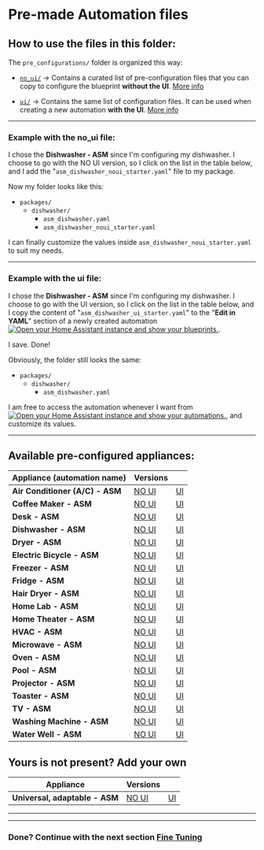# **Pre-made Automation files**

## How to use the files in this folder:
The `pre_configurations/` folder is organized this way:
- [`no_ui/`](./no_ui/) -> Contains a curated list of pre-configuration files that you can copy to configure the blueprint **without the UI**. [More info](./no_ui/README.md)

- [`ui/`](./ui/) -> Contains the same list of configuration files. It can be used when creating a new automation **with the UI**. [More info](./ui/README.md)


---
### **Example with the no_ui file:**
I chose the **Dishwasher - ASM** since I'm configuring my dishwasher. I choose to go with the NO UI version, so I click on the list in the table below, and I add the "`asm_dishwasher_noui_starter.yaml`" file to my package.

Now my folder looks like this:
- `packages/`
  - `dishwasher/`
    - `asm_dishwasher.yaml`
    - `asm_dishwasher_noui_starter.yaml`

I can finally customize the values inside `asm_dishwasher_noui_starter.yaml` to suit my needs.

---
### **Example with the ui file:**
I chose the **Dishwasher - ASM** since I'm configuring my dishwasher. I choose to go with the UI version, so I click on the list in the table below, and I copy the content of "`asm_dishwasher_ui_starter.yaml`" to the "**Edit in YAML**" section of a newly created automation [![Open your Home Assistant instance and show your blueprints.](https://my.home-assistant.io/badges/blueprints.svg)](https://my.home-assistant.io/redirect/blueprints/).

I save. Done!

Obviously, the folder still looks the same:
- `packages/`
  - `dishwasher/`
    - `asm_dishwasher.yaml`

I am free to access the automation whenever I want from [![Open your Home Assistant instance and show your automations.](https://my.home-assistant.io/badges/automations.svg)](https://my.home-assistant.io/redirect/automations/), and customize its values.


---

## Available pre-configured appliances:


| Appliance (automation name) | Versions||
|---|---|---|
|**Air Conditioner (A/C) - ASM**| [NO UI](./no_ui/asm_air_conditioner_noui_starter.yaml) | [UI](./ui/asm_air_conditioner_ui_starter.yaml) |
|**Coffee Maker - ASM**|  [NO UI](./no_ui/asm_coffee_maker_noui_starter.yaml) | [UI](./ui/asm_coffee_maker_ui_starter.yaml) |
|**Desk - ASM**|  [NO UI](./no_ui/asm_desk_noui_starter.yaml) | [UI](./ui/asm_desk_ui_starter.yaml) |
|**Dishwasher - ASM**|  [NO UI](./no_ui/asm_dishwasher_noui_starter.yaml) | [UI](./ui/asm_dishwasher_ui_starter.yaml) |
|**Dryer - ASM**|  [NO UI](./no_ui/asm_dryer_noui_starter.yaml) | [UI](./ui/asm_dryer_ui_starter.yaml)|
|**Electric Bicycle - ASM**|  [NO UI](./no_ui/asm_electric_bicycle_noui_starter.yaml) | [UI](./ui/asm_electric_bicycle_ui_starter.yaml) |
|**Freezer - ASM**|  [NO UI](./no_ui/asm_freezer_noui_starter.yaml) | [UI](./ui/asm_freezer_ui_starter.yaml) |
|**Fridge - ASM**|  [NO UI](./no_ui/asm_fridge_noui_starter.yaml) | [UI](./ui/asm_fridge_ui_starter.yaml) |
|**Hair Dryer - ASM**|  [NO UI](./no_ui/asm_hair_dryer_noui_starter.yaml) | [UI](./ui/asm_hair_dryer_ui_starter.yaml) |
|**Home Lab - ASM**|  [NO UI](./no_ui/asm_home_lab_noui_starter.yaml) | [UI](./ui/asm_home_lab_ui_starter.yaml) |
|**Home Theater - ASM**|  [NO UI](./no_ui/asm_home_theater_noui_starter.yaml) | [UI](./ui/asm_home_theater_ui_starter.yaml) |
|**HVAC - ASM**|  [NO UI](./no_ui/asm_hvac_noui_starter.yaml) | [UI](./ui/asm_hvac_ui_starter.yaml) |
|**Microwave - ASM**|  [NO UI](./no_ui/asm_microwave_noui_starter.yaml) | [UI](./ui/asm_microwave_ui_starter.yaml) |
|**Oven - ASM**|  [NO UI](./no_ui/asm_oven_noui_starter.yaml) | [UI](./ui/asm_oven_ui_starter.yaml) |
|**Pool - ASM**|  [NO UI](./no_ui/asm_pool_noui_starter.yaml) | [UI](./ui/asm_pool_ui_starter.yaml) |
|**Projector - ASM**|  [NO UI](./no_ui/asm_projector_noui_starter.yaml) | [UI](./ui/asm_projector_ui_starter.yaml) |
|**Toaster - ASM**|  [NO UI](./no_ui/asm_toaster_noui_starter.yaml) | [UI](./ui/asm_toaster_ui_starter.yaml) |
|**TV - ASM**|  [NO UI](./no_ui/asm_tv_noui_starter.yaml) | [UI](./ui/asm_tv_ui_starter.yaml) |
|**Washing Machine - ASM**|  [NO UI](./no_ui/asm_washing_machine_noui_starter.yaml) | [UI](./ui/asm_washing_machine_ui_starter.yaml) |
|**Water Well - ASM**|  [NO UI](./no_ui/asm_water_well_noui_starter.yaml) | [UI](./ui/asm_water_well_ui_starter.yaml) |

## Yours is not present? Add your own
| Appliance | Versions||
|---|---|---|
|**Universal, adaptable - ASM**|  [NO UI](./no_ui/asm_your_appliance_name_noui_starter.yaml) | [UI](./ui/asm_your_appliance_name_ui_starter.yaml)|

---
---
### Done? Continue with the next section [Fine Tuning](../../README.md#-fine-tuning-the-automation)